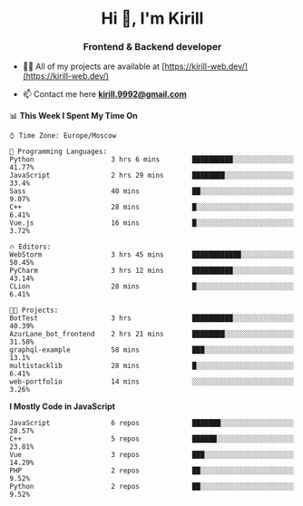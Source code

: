 <h1 align="center">Hi 👋, I'm Kirill</h1>
<h3 align="center">Frontend & Backend developer</h3>

- 👨‍💻 All of my projects are available at [https://kirill-web.dev/](https://kirill-web.dev/)

- 📫 Contact me here **kirill.9992@gmail.com**











<!--START_SECTION:waka-->
📊 **This Week I Spent My Time On** 

```text
⌚︎ Time Zone: Europe/Moscow

💬 Programming Languages: 
Python                   3 hrs 6 mins        ██████████░░░░░░░░░░░░░░░   41.77% 
JavaScript               2 hrs 29 mins       ████████░░░░░░░░░░░░░░░░░   33.4% 
Sass                     40 mins             ██░░░░░░░░░░░░░░░░░░░░░░░   9.07% 
C++                      28 mins             █░░░░░░░░░░░░░░░░░░░░░░░░   6.41% 
Vue.js                   16 mins             █░░░░░░░░░░░░░░░░░░░░░░░░   3.72%

🔥 Editors: 
WebStorm                 3 hrs 45 mins       ████████████░░░░░░░░░░░░░   50.45% 
PyCharm                  3 hrs 12 mins       ██████████░░░░░░░░░░░░░░░   43.14% 
CLion                    28 mins             █░░░░░░░░░░░░░░░░░░░░░░░░   6.41%

🐱‍💻 Projects: 
BotTest                  3 hrs               ██████████░░░░░░░░░░░░░░░   40.39% 
AzurLane_bot_frontend    2 hrs 21 mins       ████████░░░░░░░░░░░░░░░░░   31.58% 
graphql-example          58 mins             ███░░░░░░░░░░░░░░░░░░░░░░   13.1% 
multistacklib            28 mins             █░░░░░░░░░░░░░░░░░░░░░░░░   6.41% 
web-portfolio            14 mins             ░░░░░░░░░░░░░░░░░░░░░░░░░   3.26%

```

**I Mostly Code in JavaScript** 

```text
JavaScript               6 repos             ███████░░░░░░░░░░░░░░░░░░   28.57% 
C++                      5 repos             ██████░░░░░░░░░░░░░░░░░░░   23.81% 
Vue                      3 repos             ███░░░░░░░░░░░░░░░░░░░░░░   14.29% 
PHP                      2 repos             ██░░░░░░░░░░░░░░░░░░░░░░░   9.52% 
Python                   2 repos             ██░░░░░░░░░░░░░░░░░░░░░░░   9.52%

```



<!--END_SECTION:waka-->
